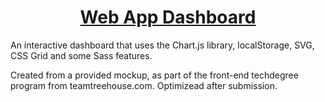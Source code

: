 <p align="center">
  <a href="https://felipepcovatti.github.io/td-webapp-dashboard">
    <h1 align="center">Web App Dashboard</h1>
  </a>
</p>

An interactive dashboard that uses the Chart.js library, localStorage, SVG, CSS Grid and some Sass features.

Created from a provided mockup, as part of the front-end techdegree program from teamtreehouse.com. Optimizead after submission.

